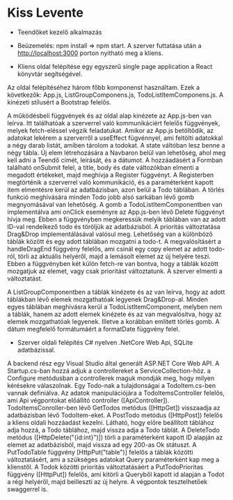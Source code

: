 # Kiss Levente


- Teendőket kezelő alkalmazás

- Beüzemelés: npm install => npm start. A szerver futtatása után a [http://localhost:3000](http://localhost:3000) porton nyitható meg a kliens.

- Kliens oldal felépítése egy egyszerű single page application a React könyvtár segítségével.

 Az oldal felépítéséhez három főbb komponenst használtam. Ezek a következők: App.js, ListGroupComponens.js, TodoListItemComponens.js. A kinézeti stílusért a Bootstrap felelős.
 
 A működésbeli függvények és az oldal alap kinézete az App.js-ben van leírva.  Itt találhatóak a szerverrel való kommunikáciért felelős függvények, melyek fetch-eléssel végzik feladatukat. Amikor az App.js betöltődik, az adatokat lekérem a szerverről a useEffect fügvénnyel, ami feltölti adatokkal a négy darab listát, amiben tárolom a todokat. A state váltóban lesz benne a négy tábla. 
Új elem létrehozására a Navbaron belül van lehetőség, ahol meg kell adni a Teendő címét, leírását, és a dátumot. A hozzáadásért a Formban található onSubmit felel, a title, body és date változókban elmenti a megadott értékeket, majd meghívja a Register függvényt. A Registerben megtörténik a szerverrel való kommunikáció, és a paraméterként kapott item elmentésre kerül az adatbázisban, azon belül a Todo táblában. A törlés funkció meghívására minden Todo jobb alsó sarkában lévő gomb megnyomásával van lehetőség. A gomb a TodoListItemComponentben van implementálva ami onClick eseményre az App.js-ben lévő Delete függvényt hívja meg. Ebben a függvényben megkeressük melyik táblában van az adott ID-val rendelkező todo és töröljük az adatbázisból. A prioritás változtatása Drag&Drop implementálásával valósul meg. Lehetőség van a különböző táblák között és egy adott táblában mozgatni a todo-t. A megvalósításért a handleDragEnd függvény felelős, ami csinál egy copy elemet az adott todo-ról, törli az aktuális helyéről, majd a lemásolt elemet az új helyére teszi. Ebben a függvényben két külön fetch-re van bontva, hogy a táblák között mozgatjuk az elemet, vagy csak prioritást változtatunk. A szerver elmenti a változtatást.

A ListGroupComponentben a táblák kinézete és az van leírva, hogy az adott táblákban lévő elemek mozgathatóak legyenek Drag&Drop-al.
Minden egyes táblában meghívásra kerül a TodoListItemComponent, melyben nem a táblák, hanem az adott elemek kinézete és az van megvalósítva, hogy az elemek mozgathatóak legyenek. Illetve a korábban említett törlés gomb. A dátum megfelelő formátumáért a formatDate függvény felel.
  
- Szerver oldali felépítés C# nyelven .NetCore Web Api, SQLite adatbázissal.

 
 A backend rész egy Visual Studio által generált ASP.NET Core Web API. A Startup.cs-ban hozzá adjuk a controllereket a ServiceCollection-höz. a Configure metódusban a controllerek maguk mondják meg, hogy milyen kérésekre válaszolnak. Egy Todo-nak a tulajdonságai a TodoItem.cs-ben vannak definiálva.
 Az adatok manipulációjára a TodoItemsController felelős, ami Api végpontokat előállító controller ([ApiController]).
 TodoItemsConroller-ben lévő GetTodos metódus ([HttpGet]) visszaadja az adatbázisban lévő TodoItem-eket. A PostTodo metódus ([HttpPost]) felelős a kliens oldali hozzáadást kezelni. Látható, hogy előre beállított táblához adja hozzá, a Todo táblához, majd vissza adja a Todo táblát. A DeleteTodo metódus ([HttpDelete("{id:int}")]) törli a paraméterként kapott ID alapján az elemet az adatbázisból, majd vissza ad egy 200-as Ok státuszt. A PutTodoTable függvény [HttpPut("table")] felelős a táblák közötti változtatásért, ami a szükséges adatokat Query paraméterként kap meg a klienstől. A Todok közötti prioritás változtatásáért a PutTodoPrioritas függvény ([HttpPut]) felelős, ami kitörli a Queryből kapott id alapján a Todot a régi helyéről, majd beilleszti az új helyre. A végpontok tesztelhetőek swaggerrel is.
